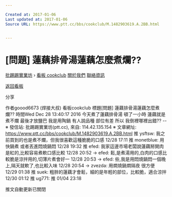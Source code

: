 ```yaml
---

Created at: 2017-01-06
Last updated at: 2017-01-06
Source URL: https://www.ptt.cc/bbs/cookclub/M.1482903619.A.2BB.html


---
```


# [問題] 蓮藕排骨湯蓮藕怎麼煮爛??


[批踢踢實業坊](https://www.ptt.cc/) › [看板 cookclub](https://www.ptt.cc/bbs/cookclub/index.html) [關於我們](https://www.ptt.cc/about.html) [聯絡資訊](https://www.ptt.cc/contact.html)

[返回看板](https://www.ptt.cc/bbs/cookclub/index.html)

分享

作者goood6673 (焊接大叔)
看板cookclub
標題\[問題\] 蓮藕排骨湯蓮藕怎麼煮爛??
時間Wed Dec 28 13:40:17 2016
今天煮了蓮藕排骨湯 頓了一小時 蓮藕就是煮不爛 最後才放鹽巴 我是用陶鍋 有人說品種 部位有差 所以 我倒裡哪裡出錯?? -- ※ 發信站: 批踢踢實業坊(ptt.cc), 來自: 114.42.135.154 ※ 文章網址: <https://www.ptt.cc/bbs/cookclub/M.1482903619.A.2BB.html>
推 ysftsw: 我之前買到的也是煮不爛，但我很喜歡這種脆脆的口感 12/28 17:11
推 monetblue: 用快鍋煮 或者丟進悶燒鍋悶 12/28 19:32
推 efed: 我家這邊市場老闆說蓮藕掰開肉是紅的,比較容易煮軟口感比較 12/28 20:52
→ efed: 鬆,是煮湯用的,白肉的口感比較脆是涼拌用的,切薄片煮會好一 12/28 20:53
→ efed: 些,我是用悶燒鍋悶一個晚上,隔天就軟了,也比較入味 12/28 20:54
→ zvezda: 用燜燒鍋燜隔夜 很方便 12/29 01:38
推 suek: 粗胖的蓮藕才會鬆，細的是年輕的部位，比較脆，適合涼拌 12/30 01:12
推 ug771: 推 01/04 23:18

推文自動更新已關閉

